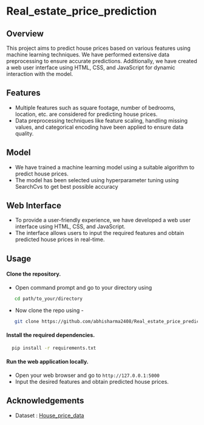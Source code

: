 
# Real_estate_price_prediction
## Overview
This project aims to predict house prices based on various features using machine learning techniques. We have performed extensive data preprocessing to ensure accurate predictions. Additionally, we have created a web user interface using HTML, CSS, and JavaScript for dynamic interaction with the model.


## Features

- Multiple features such as square footage, number of bedrooms, location, etc. are considered for predicting house prices.
- Data preprocessing techniques like feature scaling, handling missing values, and categorical encoding have been applied to ensure data quality.
## Model

- We have trained a machine learning model using a suitable algorithm to predict house prices.
- The model has been selected using hyperparameter tuning using SearchCvs to get best possible accuracy
##  Web  Interface

- To provide a user-friendly experience, we have developed a web user interface using HTML, CSS, and JavaScript.
- The interface allows users to input the required features and obtain predicted house prices in real-time.
## Usage

#### Clone the repository.
- Open command prompt and go to your directory using

```bash
   cd path/to_your/directory
```
- Now clone the repo using - 
```bash
   git clone https://github.com/abhisharma2408/Real_estate_price_prediction.git
```
#### Install the required dependencies.
```bash
  pip install -r requirements.txt
```

#### Run the web application locally.
- Open your web browser and go to `http://127.0.0.1:5000`
- Input the desired features and obtain predicted house prices.


## Acknowledgements
- Dataset : [House_price_data](https://www.kaggle.com/datasets/amitabhajoy/bengaluru-house-price-data)